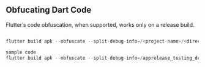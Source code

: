 ## Obfucating Dart Code

Flutter’s code obfuscation, when supported, works only on a release build.


```python

flutter build apk --obfuscate --split-debug-info=/<project-name>/<directory>

sample code
flutter build apk --obfuscate --split-debug-info=/apprelease_testing_demo/build/app/outputs/symbols

````

